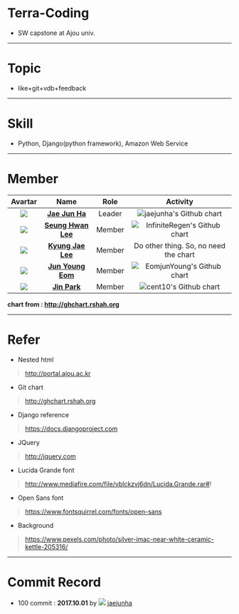 # Terra-Coding
- SW capstone at Ajou univ.
---
# Topic
- like+git+vdb+feedback 
---
# Skill
- Python, Django(python framework), Amazon Web Service 
---
# Member
| Avartar | Name | Role | Activity |
 |:--------:|:--------:|:--------:|:--------:|
 | <img src="https://avatars1.githubusercontent.com/u/7951335?v=4&s=100"> | <a href = "https://github.com/jaejunha"> **Jae Jun Ha** </a> | Leader | <img src="http://ghchart.rshah.org/jaejunha" alt="jaejunha's Github chart" /> |
 | <img src="https://avatars3.githubusercontent.com/u/31802525?v=4&s=100"> | <a href = "https://github.com/InfiniteRegen"> **Seung Hwan Lee** </a>| Member | <img src="http://ghchart.rshah.org/InfiniteRegen" alt="InfiniteRegen's Github chart" /> |
 | <img src="https://avatars0.githubusercontent.com/u/31810077?v=4&s=100"> | <a href = "https://github.com/lkj7928"> **Kyung Jae Lee** </a>| Member | Do other thing. So, no need the chart |
 | <img src="https://avatars2.githubusercontent.com/u/29747152?v=4&s=100"> | <a href = "https://github.com/EomjunYoung"> **Jun Young Eom** </a> | Member | <img src="http://ghchart.rshah.org/EomjunYoung" alt="EomjunYoung's Github chart" /> |
 | <img src="https://avatars0.githubusercontent.com/u/31956355?v=4&s=100"> | <a href = "https://github.com/cent10"> **Jin Park** </a> | Member | <img src="http://ghchart.rshah.org/cent10" alt="cent10's Github chart" /> |
 
 **chart from : http://ghchart.rshah.org**

---
# Refer
- Nested html
>http://portal.ajou.ac.kr
- Git chart
>http://ghchart.rshah.org
- Django reference
>https://docs.djangoproject.com
- JQuery
>http://jquery.com
- Lucida Grande font
>http://www.mediafire.com/file/vblckzvj6dn/Lucida.Grande.rar#!
- Open Sans font
>https://www.fontsquirrel.com/fonts/open-sans
- Background
>https://www.pexels.com/photo/silver-imac-near-white-ceramic-kettle-205316/
---
# Commit Record
- 100 commit : **2017.10.01** by <img src="https://avatars1.githubusercontent.com/u/7951335?v=4&s=15"> <a href = "https://github.com/jaejunha"> jaejunha </a>

